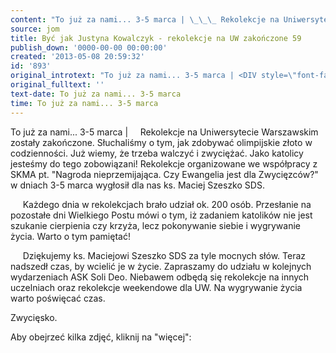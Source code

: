 ```yaml
---
content: "To już za nami... 3-5 marca | \_\_\_ Rekolekcje na Uniwersytecie Warszawskim zostały zakończone. Słuchaliśmy o tym, jak zdobywać olimpijskie złoto w codzienności. Już wiemy, że trzeba walczyć\_i zwyciężać. Jako katolicy jesteśmy do tego zobowiązani! \nRekolekcje organizowane we współpracy z SKMA pt. \"Nagroda nieprzemijająca. Czy Ewangelia jest dla Zwycięzców?\" w dniach 3-5 marca wygłosił dla nas \nks. Maciej Szeszko SDS. \n\n\_\_\_\_ Każdego dnia w rekolekcjach brało udział ok. 200 osób.\nPrzesłanie na pozostałe dni Wielkiego Postu mówi o tym, \niż zadaniem katolików nie jest \nszukanie cierpienia czy krzyża, lecz pokonywanie siebie i wygrywanie życia. Warto o tym pamiętać! \n\n\_\_\_\_ Dziękujemy ks. Maciejowi Szeszko SDS za tyle mocnych słów. Teraz nadszedł czas, by wcielić je w życie. Zapraszamy do udziału w kolejnych wydarzeniach \nASK Soli Deo. Niebawem odbędą się rekolekcje na innych uczelniach oraz rekolekcje weekendowe dla UW. \nNa wygrywanie życia warto poświęcać czas. \n\nZwycięsko.\n\nAby obejrzeć kilka zdjęć, kliknij na \"więcej\":\n\n "
source: jom
title: Być jak Justyna Kowalczyk - rekolekcje na UW zakończone 59
publish_down: '0000-00-00 00:00:00'
created: '2013-05-08 20:59:32'
id: '893'
original_introtext: "To już za nami... 3-5 marca | <DIV style=\"font-family: Times New Roman;\" align=\"justify\"><FONT size=\"3\"><SPAN style=\"font-weight: bold;\">\_\_\_ Rekolekcje na Uniwersytecie Warszawskim </SPAN>zostały zakończone. Słuchaliśmy o tym, jak zdobywać olimpijskie złoto w codzienności. Już wiemy, że trzeba walczyć\_i zwyciężać. Jako katolicy jesteśmy do tego zobowiązani! <br>Rekolekcje organizowane we współpracy z SKMA pt. <SPAN style=\"font-weight: bold;\">\"<SPAN style=\"color: rgb(255, 0, 0);\">Nagroda nieprzemijająca. Czy Ewangelia jest dla Zwycięzców?</SPAN>\" w dniach 3-5 marca wygłosił dla nas <br>ks. Maciej Szeszko SDS. </SPAN><br><br>\_\_\_\_ Każdego dnia w rekolekcjach brało udział ok.<SPAN style=\"font-weight: bold;\"> 200 osób.</SPAN><br>Przesłanie na pozostałe dni Wielkiego Postu mówi o tym, <br>iż zadaniem katolików nie jest \nszukanie cierpienia czy krzyża, lecz <SPAN style=\"font-weight: bold;\">pokonywanie siebie i wygrywanie życia</SPAN>. Warto o tym pamiętać! <br><br>\_\_\_\_ Dziękujemy <SPAN style=\"font-weight: bold;\">ks. Maciejowi Szeszko SDS</SPAN> za tyle mocnych słów. Teraz nadszedł czas, by wcielić je w życie. Zapraszamy do udziału w kolejnych wydarzeniach <br>ASK Soli Deo. Niebawem odbędą się <SPAN style=\"font-weight: bold;\">rekolekcje na innych uczelniach</SPAN> oraz <SPAN style=\"font-weight: bold;\">rekolekcje weekendowe dla UW</SPAN>. <br>Na wygrywanie życia warto poświęcać czas. <SPAN style=\"font-weight: bold;\"><br><br>Zwycięsko.</SPAN><br><br>Aby obejrzeć kilka zdjęć, kliknij na \"więcej\":<br></FONT><br> </DIV>"
original_fulltext: ''
text-date: To już za nami... 3-5 marca
time: To już za nami... 3-5 marca
---
```

To już za nami... 3-5 marca |     Rekolekcje na Uniwersytecie Warszawskim zostały zakończone. Słuchaliśmy o tym, jak zdobywać olimpijskie złoto w codzienności. Już wiemy, że trzeba walczyć i zwyciężać. Jako katolicy jesteśmy do tego zobowiązani! 
Rekolekcje organizowane we współpracy z SKMA pt. "Nagroda nieprzemijająca. Czy Ewangelia jest dla Zwycięzców?" w dniach 3-5 marca wygłosił dla nas 
ks. Maciej Szeszko SDS. 

     Każdego dnia w rekolekcjach brało udział ok. 200 osób.
Przesłanie na pozostałe dni Wielkiego Postu mówi o tym, 
iż zadaniem katolików nie jest 
szukanie cierpienia czy krzyża, lecz pokonywanie siebie i wygrywanie życia. Warto o tym pamiętać! 

     Dziękujemy ks. Maciejowi Szeszko SDS za tyle mocnych słów. Teraz nadszedł czas, by wcielić je w życie. Zapraszamy do udziału w kolejnych wydarzeniach 
ASK Soli Deo. Niebawem odbędą się rekolekcje na innych uczelniach oraz rekolekcje weekendowe dla UW. 
Na wygrywanie życia warto poświęcać czas. 

Zwycięsko.

Aby obejrzeć kilka zdjęć, kliknij na "więcej":

 

<!--{{json:{"created_date":"2013-05-08 20:59:32","publish_down":"0000-00-00 00:00:00","id":"893"}}}-->